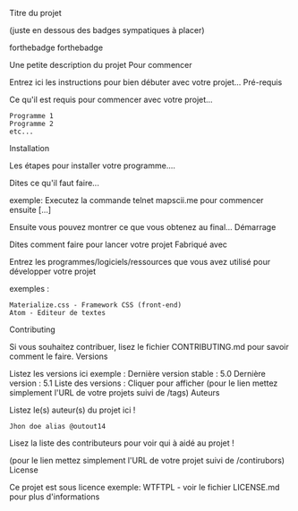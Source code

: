 Titre du projet

(juste en dessous des badges sympatiques à placer)

forthebadge forthebadge

Une petite description du projet
Pour commencer

Entrez ici les instructions pour bien débuter avec votre projet...
Pré-requis

Ce qu'il est requis pour commencer avec votre projet...

    Programme 1
    Programme 2
    etc...

Installation

Les étapes pour installer votre programme....

Dites ce qu'il faut faire...

exemple: Executez la commande telnet mapscii.me pour commencer ensuite [...]

Ensuite vous pouvez montrer ce que vous obtenez au final...
Démarrage

Dites comment faire pour lancer votre projet
Fabriqué avec

Entrez les programmes/logiciels/ressources que vous avez utilisé pour développer votre projet

exemples :

    Materialize.css - Framework CSS (front-end)
    Atom - Editeur de textes

Contributing

Si vous souhaitez contribuer, lisez le fichier CONTRIBUTING.md pour savoir comment le faire.
Versions

Listez les versions ici exemple : Dernière version stable : 5.0 Dernière version : 5.1 Liste des versions : Cliquer pour afficher (pour le lien mettez simplement l'URL de votre projets suivi de /tags)
Auteurs

Listez le(s) auteur(s) du projet ici !

    Jhon doe alias @outout14

Lisez la liste des contributeurs pour voir qui à aidé au projet !

(pour le lien mettez simplement l'URL de votre projet suivi de /contirubors)
License

Ce projet est sous licence exemple: WTFTPL - voir le fichier LICENSE.md pour plus d'informations
